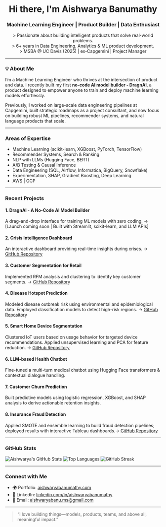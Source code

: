 <h1 align="center">Hi there, I'm Aishwarya Banumathy</h1>
<h3 align="center">Machine Learning Engineer | Product Builder | Data Enthusiast</h3>

<p align="center">
  > Passionate about building intelligent products that solve real-world problems.<br/>
  > 6+ years in Data Engineering, Analytics & ML product development.<br/>
  > MSBA @ UC Davis (2025) | ex-Capgemini | Project Manager <br/>
</p>

---

### 💡 About Me

I’m a Machine Learning Engineer who thrives at the intersection of product and data. I recently built my first **no-code AI model builder - DragnAI**, a product designed to empower anyone to train and deploy machine learning models effortlessly.

Previously, I worked on large-scale data engineering pipelines at Capgemini, built strategic roadmaps as a project consultant, and now focus on building robust ML pipelines, recommender systems, and natural language products that scale.

---

### Areas of Expertise

- Machine Learning (scikit-learn, XGBoost, PyTorch, TensorFlow)
- Recommender Systems, Search & Ranking
- NLP with LLMs (Hugging Face, BERT)
- A/B Testing & Causal Inference
- Data Engineering (SQL, Airflow, Informatica, BigQuery, Snowflake)
- Experimentation, SHAP, Gradient Boosting, Deep Learning
- AWS | GCP 

---

### Recent Projects

#### 1. **DragnAI - A No-Code AI Model Builder**  
A drag-and-drop interface for training ML models with zero coding.
→ [Launch coming soon | Built with Streamlit, scikit-learn, and LLM APIs]

#### 2. Crisis Intelligence Dashboard
An interactive dashboard providing real-time insights during crises.
→ [GitHub Repository](https://github.com/Aishwarya-banu/crisis-intelligence-dashboard)

#### 3. Customer Segmentation for Retail
Implemented RFM analysis and clustering to identify key customer segments.
→ [GitHub Repository](https://github.com/Aishwarya-banu/customer-segmentation-retail)

#### 4. Disease Hotspot Prediction
Modeled disease outbreak risk using environmental and epidemiological data. Employed classification models to detect high-risk regions.  → [GitHub Repository](https://github.com/Aishwarya-banu/disease_hotspot_prediction)

#### 5. Smart Home Device Segmentation
Clustered IoT users based on usage behavior for targeted device recommendations. Applied unsupervised learning and PCA for feature reduction.  → [GitHub Repository](https://github.com/Aishwarya-banu/smart-home-devices)

#### 6. **LLM-based Health Chatbot**  
Fine-tuned a multi-turn medical chatbot using Hugging Face transformers & contextual dialogue handling.

#### 7. **Customer Churn Prediction**  
Built predictive models using logistic regression, XGBoost, and SHAP analysis to derive actionable retention insights.

#### 8. **Insurance Fraud Detection**  
Applied SMOTE and ensemble learning to build fraud detection pipelines; deployed results with interactive Tableau dashboards.→ [GitHub Repository](https://github.com/Aishwarya-banu/Insurance-Claim-Fraud-Detection)

---

### GitHub Stats

![Aishwarya's GitHub Stats](https://github-readme-stats.vercel.app/api?username=aishwarya-banu&show_icons=true&theme=default&hide=prs&count_private=true)
![Top Languages](https://github-readme-stats.vercel.app/api/top-langs/?username=aishwarya-banu&layout=compact&theme=default)
![GitHub Streak](https://github-readme-streak-stats.herokuapp.com/?user=aishwarya-banu&theme=default)

---

### Connect with Me

- 🌍 Portfolio: [aishwaryabanumathy.com](https://aishwaryabanumathy.com)
- 💼 LinkedIn: [linkedin.com/in/aishwaryabanumathy](https://www.linkedin.com/in/aishwaryabanumathy/)
- 📧 Email: [aishwaryabanu.ms@gmail.com](mailto:aishwaryabanu.ms@gmail.com)

---

> “I love building things—models, products, teams, and above all, meaningful impact.”
